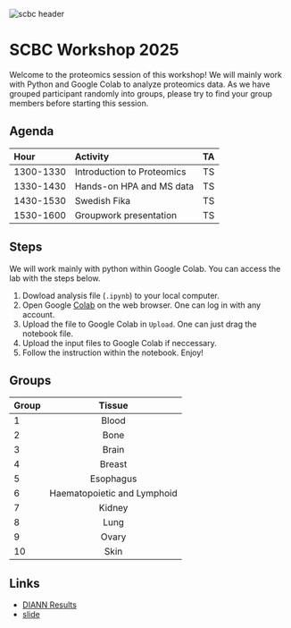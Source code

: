  ![scbc header](https://github.com/user-attachments/assets/146620d4-21f2-4b59-92f5-41490b98d566)

# SCBC Workshop 2025
Welcome to the proteomics session of this workshop! We will mainly work with Python and Google Colab to analyze proteomics data. As we have grouped participant randomly into groups, please try to find your group members before starting this session. 

## Agenda 

|  Hour | Activity | TA |
|:-----|:-----| :--------:| 
|1300-1330|Introduction to Proteomics| TS |
|1330-1430|Hands-on HPA and MS data| TS |
|1430-1530|Swedish Fika| TS |
|1530-1600|Groupwork presentation| TS |

## Steps 
We will work mainly with python within Google Colab. You can access the lab with the steps below.
1. Dowload analysis file (`.ipynb`) to your local computer.
2. Open Google [Colab](https://colab.research.google.com/) on the web browser. One can log in with any account.
3. Upload the file to Google Colab in `Upload`. One can just drag the notebook file. 
4. Upload the input files to Google Colab if neccessary.
5. Follow the instruction within the notebook. Enjoy!

## Groups 

| Group | Tissue | 
|:-----|:--------:|
| 1 | Blood | 
| 2 | Bone | 
| 3 | Brain |
| 4 | Breast |
| 5 | Esophagus |
| 6 | Haematopoietic and Lymphoid |
| 7 | Kidney |
| 8 | Lung |
| 9 | Ovary |
| 10 | Skin |




## Links 

- [DIANN Results](https://drive.google.com/drive/folders/10TvXAPK4PqsF6VVw49S7rVUoJQf16g4D?usp=sharing)
- [slide](https://docs.google.com/presentation/d/1fTJsy_b8Ck5I5JFqOOEFCTDEJflWHJdTW1EANzBtfT8/edit?usp=sharing)
